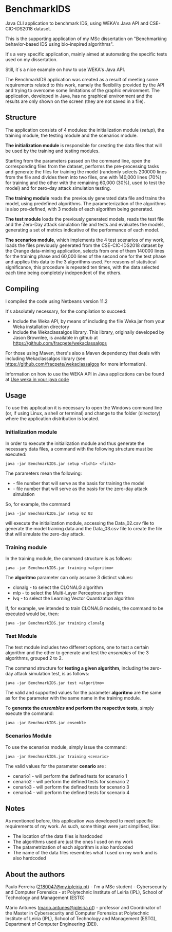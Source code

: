 # BenchmarkIDS

Java CLI application to benchmark IDS, using WEKA's Java API and CSE-CIC-IDS2018 dataset.

This is the supporting application of my MSc dissertation on "Benchmarking behavior-based IDS using bio-inspired algorithms".

It's a very specific application, mainly aimed at automating the specific tests used on my dissertation.

Still, it´s a nice example on how to use WEKA's Java API.

The BenchmarkIDS application was created as a result of meeting some requirements related to this work, namely the flexibility provided by the API and trying to overcome some limitations of the graphic environment. The application, developed in Java, has no graphical environment and the results are only shown on the screen (they are not saved in a file).

## Structure
The application consists of 4 modules: the initialization module (_setup_), the training module, the testing module and the scenarios module.

**The initialization module** is responsible for creating the data files that will be used by the training and testing modules.

Starting from the parameters passed on the command line, open the corresponding files from the dataset, performs the pre-processing tasks and generate the files for training the model (randomly selects 200000 lines from the file and divides them into two files, one with 140,000 lines (70%) for training and the other with the remaining 60,000 (30%), used to test the model) and for zero-day attack simulation testing.

**The training module** reads the previously generated data file and trains the model, using predefined algorithms. The parameterization of the algorithms is also pre-defined, with 3 models of each algorithm being generated.

**The test module** loads the previously generated models, reads the test file and the Zero-Day attack simulation file and tests and evaluates the models, generating a set of metrics indicative of the performance of each model.

**The scenarios module**, which implements the 4 test scenarios of my work, loads the files previously generated from the CSE-CIC-IDS2018 dataset by the Orange data-mining application, selects from one of them 140000 lines for the training phase and 60,000 lines of the second one for the test phase and applies this data to the 3 algorithms used. For reasons of statistical significance, this procedure is repeated ten times, with the data selected each time being completely independent of the others.

## Compiling

I compiled the code using Netbeans version 11.2

It's absolutely necessary, for the compilation to succeed:

* Include the Weka API, by means of including the file Weka.jar from your Weka installation directory
* Include the Wekaclassalgos library. This library, originally developed by Jason Brownlee, is available in github at https://github.com/fracpete/wekaclassalgos

For those using Maven, there's also a Maven dependency that deals with including Wekaclassalgos library (see https://github.com/fracpete/wekaclassalgos for more information).

Information on how to use the WEKA API in Java applications can be found at [Use weka in your java code](https://waikato.github.io/weka-wiki/use_weka_in_your_java_code/#links)

## Usage

To use this application it is necessary to open the Windows command line (or, if using Linux, a shell or terminal) and change to the folder (directory) where the application distribution is located.

### Initialization module
In order to execute the initialization module and thus generate the necessary data files, a command with the following structure must be executed:

```java -jar BenchmarkIDS.jar setup <fich1> <fich2>```



The parameters mean the following:

* <fich1> - file number that will serve as the basis for training the model
* <fich2> - file number that will serve as the basis for the zero-day attack simulation

So, for example, the command

```java -jar BenchmarkIDS.jar setup 02 03```

will execute the initialization module, accessing the Data_02.csv file to generate the model training data and the Data_03.csv file to create the file that will simulate the zero-day attack.

### Training module
In the training module, the command structure is as follows:

```java -jar BenchmarkIDS.jar training <algoritmo> ```

The **algoritmo** parameter can only assume 3 distinct values:

* clonalg - to select the CLONALG algorithm
* mlp - to select the Multi-Layer Perceptron algorithm
* lvq - to select the Learning Vector Quantization algorithm

If, for example, we intended to train CLONALG models, the command to be executed would be, then:

```java -jar BenchmarkIDS.jar training clonalg```

### Test Module
The test module includes two different options, one to test a certain algorithm and the other to generate and test the *ensembles* of the 3 algorithms, grouped 2 to 2.

The command structure for **testing a given algorithm**, including the zero-day attack simulation test, is as follows:

```java -jar BenchmarkIDS.jar test <algoritmo>```

The valid and supported values for the parameter **algoritmo** are the same as for the parameter with the same name in the training module.

To **generate the _ensembles_ and perform the respective tests**, simply execute the command:

```java -jar BenchmarkIDS.jar ensemble```

### Scenarios Module
To use the scenarios module, simply issue the command:

```java -jar BenchmarkIDS.jar training <cenario>```

The valid values for the parameter **cenario** are : 

* cenario1 - will perform the defined tests for scenario 1
* cenario2 - will perform the defined tests for scenario 2
* cenario3 - will perform the defined tests for scenario 3
* cenario4 - will perform the defined tests for scenario 4

## Notes
As mentioned before, this application was developed to meet specific requirements of my work. As such, some things were just simplified, like:

- The location of the data files is hardcoded
- The algorithms used are just the ones I used on my work
- The patametrization of each algorithm is also hardcoded
- The name of the data files resembles what I used on my work and is also hardcoded

## About the authors
Paulo Ferreira (2180047@my.ipleiria.pt) - I'm a MSc student - Cybersecurity and Computer Forensics - at Polytechnic Institute of Leiria (IPL), School of Technology and Management (ESTG)

Mário Antunes (mario.antunes@ipleiria.pt) - professor and Coordinator of the Master in Cybersecurity and Computer Forensics at Polytechnic Institute of Leiria (IPL), School of Technology and Management (ESTG), Department of Computer Engineering (DEI).

